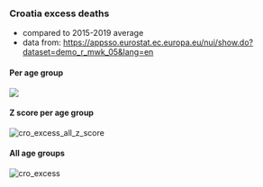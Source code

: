 ### Croatia excess deaths

* compared to 2015-2019 average
* data from: https://appsso.eurostat.ec.europa.eu/nui/show.do?dataset=demo_r_mwk_05&lang=en

#### Per age group

![](/home/pero/code/croatia_excess_deaths/img/cro_excess_all.png)

#### Z score per age group

![cro_excess_all_z_score](/home/pero/code/croatia_excess_deaths/img/cro_excess_all_z_score.png)

#### All age groups

![cro_excess](/home/pero/code/croatia_excess_deaths/img/cro_excess.png)

